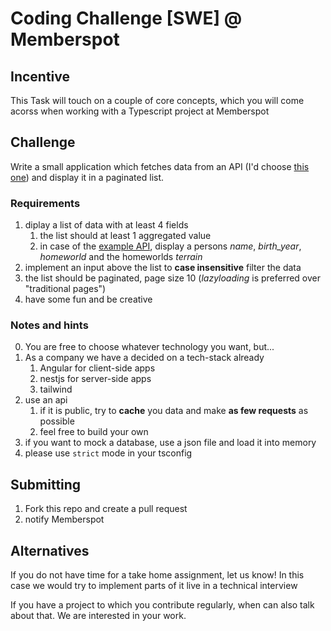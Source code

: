 # Coding Challenge [SWE] @ Memberspot

## Incentive

This Task will touch on a couple of core concepts, which you will come acorss when working with a Typescript project at Memberspot

## Challenge

Write a small application which fetches data from an API (I'd choose [this one](https://www.swapi.tech/documentation)) and display it in a paginated list.

### Requirements

1. diplay a list of data with at least 4 fields
   1. the list should at least 1 aggregated value
   1. in case of the [example API](https://www.swapi.tech/documentation), display a persons _name_, _birth_year_, _homeworld_ and the homeworlds _terrain_
1. implement an input above the list to **case insensitive**
   filter the data
1. the list should be paginated, page size 10 (_lazyloading_ is preferred over "traditional pages")
1. have some fun and be creative

### Notes and hints

0. You are free to choose whatever technology you want, but...
1. As a company we have a decided on a tech-stack already
   1. Angular for client-side apps
   1. nestjs for server-side apps
   1. tailwind
2. use an api
   1. if it is public, try to **cache** you data and make **as few requests** as possible
   1. feel free to build your own
3. if you want to mock a database, use a json file and load it into memory
4. please use `strict` mode in your tsconfig

## Submitting

1. Fork this repo and create a pull request
2. notify Memberspot

## Alternatives

If you do not have time for a take home assignment, let us know!
In this case we would try to implement parts of it live in a technical interview

If you have a project to which you contribute regularly, when can also talk about that.
We are interested in your work.
